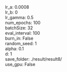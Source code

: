 lr_a: 0.0008  
lr_b: 0  
lr_gamma: 0.5  
num_epochs: 100  
batchSize: 32  
eval_interval: 100  
burn_in: False  
random_seed: 1  
alpha: 0.1  
d: 1  
save_folder: ./result/result8/  
use_gpu: False  
